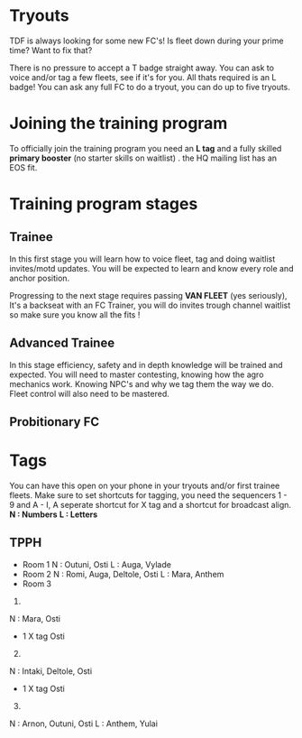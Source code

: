 # Tryouts

TDF is always looking for some new FC's!
Is fleet down during your prime time? Want to fix that? 

There is no pressure to accept a T badge straight away. You can ask to voice and/or tag a few fleets, see if it's for you. All thats required is an L badge! You can ask any full FC to do a tryout, you can do up to five tryouts.

# Joining the training program

To officially join the training program you need an **L tag** and a fully skilled **primary booster** (no starter skills on waitlist) . the HQ mailing list has an EOS fit.

# Training program stages
## Trainee
In this first stage you will learn how to voice fleet, tag and doing waitlist invites/motd updates. You will be expected to learn and know every role and anchor position.

Progressing to the next stage requires passing **VAN FLEET** (yes seriously), It's a backseat with an FC Trainer, you will do invites trough channel waitlist so make sure you know all the fits ! 
## Advanced Trainee
In this stage efficiency, safety and in depth knowledge will be trained and expected. You will need to master contesting, knowing how the agro mechanics work. Knowing NPC's and why we tag them the way we do. Fleet control will also need to be mastered.
## Probitionary FC



# Tags
You can have this open on your phone in your tryouts and/or first trainee fleets.
Make sure to set shortcuts for tagging, you need the sequencers 1 - 9 and A - I, A seperate shortcut for X tag and a shortcut for broadcast align.
**N : Numbers**
**L : Letters**

## TPPH
* Room 1
N : Outuni, Osti
L : Auga, Vylade
* Room 2
N : Romi, Auga, Deltole, Osti
L : Mara, Anthem
* Room 3
1. 
N : Mara, Osti 
* 1 X tag Osti
2.
N : Intaki, Deltole, Osti
* 1 X tag Osti
3. 
N : Arnon, Outuni, Osti
L : Anthem, Yulai
